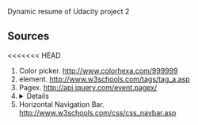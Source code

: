 
Dynamic resume  of Udacity project 2

## Sources
<<<<<<< HEAD
1. Color picker. http://www.colorhexa.com/999999
2. <a> element. http://www.w3schools.com/tags/tag_a.asp
3. Pagex. http://api.jquery.com/event.pagex/
4. <details> element. https://developer.mozilla.org/en-US/docs/Web/HTML/Element/details
5. Horizontal Navigation Bar. http://www.w3schools.com/css/css_navbar.asp
